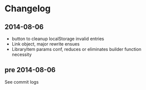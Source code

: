 # Changelog

## 2014-08-06

- button to cleanup localStorage invalid entries
- Link object, major rewrite ensues
- LibraryItem params conf, reduces or eliminates builder function necessity

## pre 2014-08-06

See commit logs

